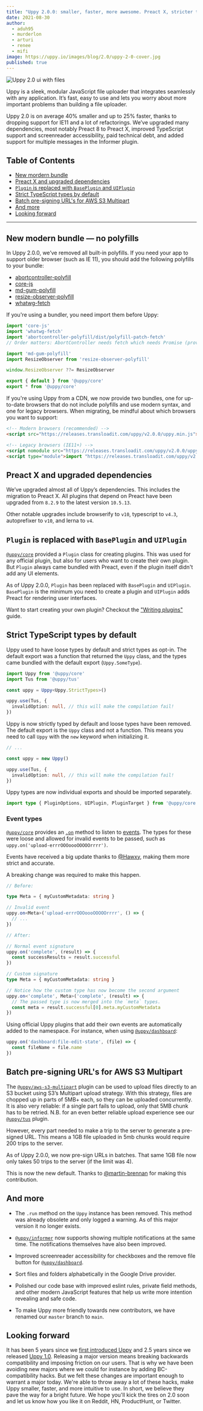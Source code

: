 ```yaml
---
title: "Uppy 2.0.0: smaller, faster, more awesome. Preact X, stricter types, righting wrongs"
date: 2021-08-30
author: 
  - aduh95
  - murderlon
  - arturi
  - renee
  - mifi
image: https://uppy.io/images/blog/2.0/uppy-2-0-cover.jpg
published: true
---
```


![Uppy 2.0 ui with files](/images/blog/2.0/uppy-2-0-cover.jpg)

Uppy is a sleek, modular JavaScript file uploader that integrates seamlessly with any application. It’s fast, easy to use and lets you worry about more important problems than building a file uploader.

Uppy 2.0 is on average 40% smaller and up to 25% faster, thanks to dropping support for IE11 and a lot of refactorings. We’ve upgraded many dependencies, most notably Preact 8 to Preact X, improved TypeScript support and screenreader accessibility, paid technical debt, and added support for multiple messages in the Informer plugin.

## Table of Contents

- [New mordern bundle](#New-modern-bundle-—-no-polyfills)
- [Preact X and upgraded dependencies](#Preact-X-and-upgraded-dependencies)
- [`Plugin` is replaced with `BasePlugin` and `UIPlugin`](#Plugin-is-replaced-with-BasePlugin-and-UIPlugin)
- [Strict TypeScript types by default](#Strict-TypeScript-types-by-default)
- [Batch pre-signing URL's for AWS S3 Multipart](#Batch-pre-signing-URL’s-for-AWS-S3-Multipart)
- [And more](#And-more)
- [Looking forward](#Looking-forward)

---

## New modern bundle — no polyfills

In Uppy 2.0.0, we’ve removed all built-in polyfills. If you need your app to
support older browser (such as IE 11), you should add the following polyfills to your bundle:

- [abortcontroller-polyfill](https://github.com/mo/abortcontroller-polyfill)
- [core-js](https://github.com/zloirock/core-js)
- [md-gum-polyfill](https://github.com/mozdevs/mediaDevices-getUserMedia-polyfill)
- [resize-observer-polyfill](https://github.com/que-etc/resize-observer-polyfill)
- [whatwg-fetch](https://github.com/github/fetch)

If you're using a bundler, you need import them before Uppy:

```js
import 'core-js'
import 'whatwg-fetch'
import 'abortcontroller-polyfill/dist/polyfill-patch-fetch'
// Order matters: AbortController needs fetch which needs Promise (provided by core-js).

import 'md-gum-polyfill'
import ResizeObserver from 'resize-observer-polyfill'

window.ResizeObserver ??= ResizeObserver

export { default } from '@uppy/core'
export * from '@uppy/core'
```

If you're using Uppy from a CDN, we now provide two bundles, one for up-to-date browsers that do not include polyfills and use modern syntax, and one for legacy browsers. When migrating, be mindful about which browsers you want to support:

```html
<!-- Modern browsers (recommended) -->
<script src="https://releases.transloadit.com/uppy/v2.0.0/uppy.min.js"></script>

<!-- Legacy browsers (IE11+) -->
<script nomodule src="https://releases.transloadit.com/uppy/v2.0.0/uppy.legacy.min.js"></script>
<script type="module">import "https://releases.transloadit.com/uppy/v2.0.0/uppy.min.js";</script>
```

## Preact X and upgraded dependencies

We’ve upgraded almost all of Uppy’s dependencies. This includes the migration to Preact X. All plugins that depend on Preact have been upgraded from `8.2.9` to the latest version `10.5.13`.

Other notable upgrades include browserify to `v10`, typescript to `v4.3`, autoprefixer to `v10`, and lerna to `v4`.

## `Plugin` is replaced with `BasePlugin` and `UIPlugin`

[`@uppy/core`][core] provided a `Plugin` class for creating plugins. This was used for any official plugin, but also for users who want to create their own plugin. But `Plugin` always came bundled with Preact, even if the plugin itself didn't add any UI elements.

As of Uppy 2.0.0, `Plugin` has been replaced with `BasePlugin` and `UIPlugin`. `BasePlugin` is the minimum you need to create a plugin and `UIPlugin` adds Preact for rendering user interfaces.

Want to start creating your own plugin? Checkout the ["Writing plugins"](/docs/writing-plugins) guide.

## Strict TypeScript types by default

Uppy used to have loose types by default and strict types as opt-in. The default export was a function that returned the `Uppy` class, and the types came bundled with the default export (`Uppy.SomeType`).

```ts
import Uppy from '@uppy/core'
import Tus from '@uppy/tus'

const uppy = Uppy<Uppy.StrictTypes>()

uppy.use(Tus, {
  invalidOption: null, // this will make the compilation fail!
})
```

Uppy is now strictly typed by default and loose types have been removed. The default export is the `Uppy` class and not a function. This means you need to call `Uppy` with the `new` keyword when initializing it.

```ts
// ...

const uppy = new Uppy()

uppy.use(Tus, {
  invalidOption: null, // this will make the compilation fail!
})
```

Uppy types are now individual exports and should be imported separately.

<!-- eslint-disable @typescript-eslint/no-unused-vars -->
```ts
import type { PluginOptions, UIPlugin, PluginTarget } from '@uppy/core'
```

### Event types

[`@uppy/core`][core] provides an [`.on`](https://uppy.io/docs/uppy/#uppy-on-39-event-39-action) method to listen to [events](https://uppy.io/docs/uppy/#Events). The types for these were loose and allowed for invalid events to be passed, such as `uppy.on('upload-errrOOOoooOOOOOrrrr')`.

Events have received a big update thanks to [@Hawxy](https://github.com/Hawxy), making them more strict and accurate.

A breaking change was required to make this happen.

<!-- eslint-disable @typescript-eslint/no-unused-vars -->
```ts
// Before:

type Meta = { myCustomMetadata: string }

// Invalid event
uppy.on<Meta>('upload-errrOOOoooOOOOOrrrr', () => {
  // ...
})

// After:

// Normal event signature
uppy.on('complete', (result) => {
  const successResults = result.successful
})

// Custom signature
type Meta = { myCustomMetadata: string }

// Notice how the custom type has now become the second argument
uppy.on<'complete', Meta>('complete', (result) => {
  // The passed type is now merged into the `meta` types.
  const meta = result.successful[0].meta.myCustomMetadata
})
```

Using official Uppy plugins that add their own events are automatically added to the namespace. For instance, when using [`@uppy/dashboard`][dashboard]:

<!-- eslint-disable @typescript-eslint/no-unused-vars -->
```ts
uppy.on('dashboard:file-edit-state', (file) => {
  const fileName = file.name
})
```

## Batch pre-signing URL's for AWS S3 Multipart

The [`@uppy/aws-s3-multipart`][aws-s3-multipart] plugin can be used to upload files directly to an S3 bucket using S3’s Multipart upload strategy. With this strategy, files are chopped up in parts of 5MB+ each, so they can be uploaded concurrently. It is also very reliable: if a single part fails to upload, only that 5MB chunk has to be retried. N.B. for an even better reliable upload experience see our [`@uppy/tus`][tus] plugin.

However, every part needed to make a trip to the server to generate a pre-signed URL. This means a 1GB file uploaded in 5mb chunks would require 200 trips to the server.

As of Uppy 2.0.0, we now pre-sign URLs in batches. That same 1GB file now only takes 50 trips to the server (if the limit was 4).

This is now the new default. Thanks to [@martin-brennan](https://github.com/martin-brennan) for making this contribution.

## And more

- The `.run` method on the `Uppy` instance has been removed. This method was already obsolete and only logged a warning. As of this major version it no longer exists.

- [`@uppy/informer`][informer] now supports showing multiple notifications at the same time. The notifications themselves have also been improved.

- Improved screenreader accessibility for checkboxes and the remove file button for [`@uppy/dashboard`][dashboard].

- Sort files and folders alphabetically in the Google Drive provider.

- Polished our code base with improved eslint rules, private field methods, and other modern JavaScript features that help us write more intention revealing and safe code.

- To make Uppy more friendly towards new contributors, we have renamed our `master` branch to `main`.

## Looking forward

It has been 5 years since we [first introduced Uppy](https://uppy.io/blog/2016/07/uppy-begins/) and 2.5 years since we released [Uppy 1.0](https://uppy.io/blog/2019/04/1.0/). Releasing a major version means breaking backwards compatibility and imposing friction on our users. That is why we have been avoiding new majors where we could for instance by adding BC-compatibility hacks. But we felt these changes are important enough to warrant a major today. We're able to throw away a lot of these hacks, make Uppy smaller, faster, and more intuitive to use. In short, we believe they pave the way for a bright future. We hope you'll kick the tires on 2.0 soon and let us know how you like it on Reddit, HN, ProductHunt, or Twitter.

<!-- definitions -->

[core]: https://uppy.io/docs/uppy/
[dashboard]: https://uppy.io/docs/dashboard/
[informer]: https://uppy.io/docs/informer/
[aws-s3-multipart]: https://uppy.io/docs/aws-s3-multipart/
[tus]: https://uppy.io/docs/tus/
